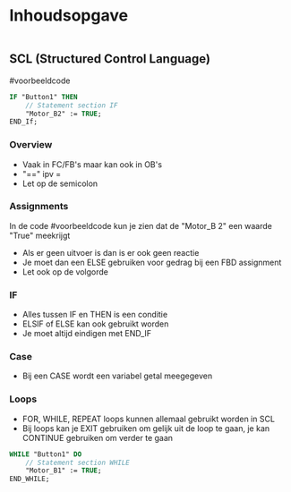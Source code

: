 # Inhoudsopgave
```toc
```

## SCL (Structured Control Language)
#voorbeeldcode
```pascal
IF "Button1" THEN
	// Statement section IF
	"Motor_B2" := TRUE;
END_If;
```
### Overview

- Vaak in FC/FB's maar kan ook in OB's
- "==" ipv =
- Let op de semicolon
### Assignments
In de code #voorbeeldcode kun je zien dat de "Motor_B 2" een waarde "True" meekrijgt
- Als er geen uitvoer is dan is er ook geen reactie
- Je moet dan een ELSE gebruiken voor gedrag bij een FBD assignment
- Let ook op de volgorde

### IF
- Alles tussen IF en THEN is een conditie
- ELSIF of ELSE kan ook gebruikt worden
- Je moet altijd eindigen met END_IF

### Case 
- Bij een CASE wordt een variabel getal meegegeven

### Loops
- FOR, WHILE, REPEAT loops kunnen allemaal gebruikt worden in SCL
- Bij loops kan je EXIT gebruiken om gelijk uit de loop te gaan, je kan CONTINUE gebruiken om verder te gaan

```pascal
WHILE "Button1" DO
	// Statement section WHILE
	"Motor_B1" := TRUE;
END_WHILE;
```